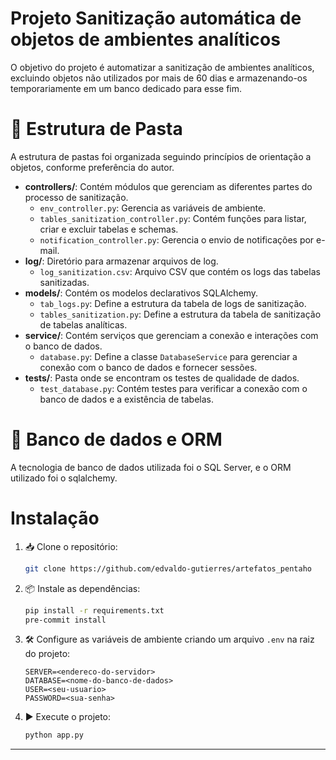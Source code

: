 # Projeto Sanitização automática de objetos de ambientes analíticos

O objetivo do projeto é automatizar a sanitização de ambientes analíticos, excluindo objetos não utilizados por mais de 60 dias e armazenando-os temporariamente em um banco dedicado para esse fim.

<!--
## Documentação interna
Para mais detalhes sobre o procedimento de sanitização, consulte a [Documentação Interna](https://wiki.minervafoods.com/xwiki/bin/view/Tecnologia/Procedimento%20Operacional%20Padr%C3%A3o/Engenharia%20de%20Dados/.Constru%C3%A7%C3%A3o/Procedimento%20de%20Sanitiza%C3%A7%C3%A3o/).


# Entidades

As entidades elegíveis ao processo de sanitização estão relacionadas na tabela:
```sql
select * from dw_refined.data_engineer.tab_analytical_tables_sanitization
```

A orquestração dos dados que atualizam a tabela, foi desenvolvida no pentaho (by Mateus Malta) e está localizada na pasta:
`/home/.Oficial/Data Governance/Sanitization Tables`:

![Job Orquestratora Pentaho](assets/image.png)

-->

# 📂 Estrutura de Pasta

A estrutura de pastas foi organizada seguindo princípios de orientação a objetos, conforme preferência do autor.

* **controllers/**: Contém módulos que gerenciam as diferentes partes do processo de sanitização.
  - `env_controller.py`: Gerencia as variáveis de ambiente.
  - `tables_sanitization_controller.py`: Contém funções para listar, criar e excluir tabelas e schemas.
  - `notification_controller.py`: Gerencia o envio de notificações por e-mail.
* **log/**: Diretório para armazenar arquivos de log.
  - `log_sanitization.csv`: Arquivo CSV que contém os logs das tabelas sanitizadas.
* **models/**: Contém os modelos declarativos SQLAlchemy.
  - `tab_logs.py`: Define a estrutura da tabela de logs de sanitização.
  - `tables_sanitization.py`: Define a estrutura da tabela de sanitização de tabelas analíticas.
* **service/**: Contém serviços que gerenciam a conexão e interações com o banco de dados.
  - `database.py`: Define a classe `DatabaseService` para gerenciar a conexão com o banco de dados e fornecer sessões.
* **tests/**: Pasta onde se encontram os testes de qualidade de dados.
  - `test_database.py`: Contém testes para verificar a conexão com o banco de dados e a existência de tabelas.


# 💾 Banco de dados e ORM
A tecnologia de banco de dados utilizada foi o SQL Server, e o ORM utilizado foi o sqlalchemy.


# Instalação

1. 📥 Clone o repositório:
    ```sh
    git clone https://github.com/edvaldo-gutierres/artefatos_pentaho
    ```
2. 📦 Instale as dependências:
    ```bash
    pip install -r requirements.txt
    pre-commit install
    ```
3. 🛠️ Configure as variáveis de ambiente criando um arquivo `.env` na raiz do projeto:
    ```
    SERVER=<endereco-do-servidor>
    DATABASE=<nome-do-banco-de-dados>
    USER=<seu-usuario>
    PASSWORD=<sua-senha>
    ```
4. ▶️ Execute o projeto:
    ```sh
    python app.py
    ```
---

